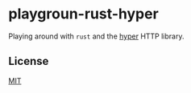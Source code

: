 # playgroun-rust-hyper
Playing around with `rust` and the [hyper][1] HTTP library.

## License
[MIT](https://tldrlegal.com/license/mit-license)

[1]: https://github.com/hyperium/hyper
